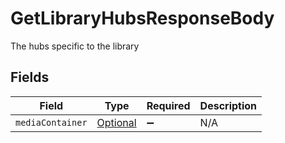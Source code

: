 # GetLibraryHubsResponseBody

The hubs specific to the library


## Fields

| Field                                                                                             | Type                                                                                              | Required                                                                                          | Description                                                                                       |
| ------------------------------------------------------------------------------------------------- | ------------------------------------------------------------------------------------------------- | ------------------------------------------------------------------------------------------------- | ------------------------------------------------------------------------------------------------- |
| `mediaContainer`                                                                                  | [Optional<GetLibraryHubsMediaContainer>](../../models/operations/GetLibraryHubsMediaContainer.md) | :heavy_minus_sign:                                                                                | N/A                                                                                               |